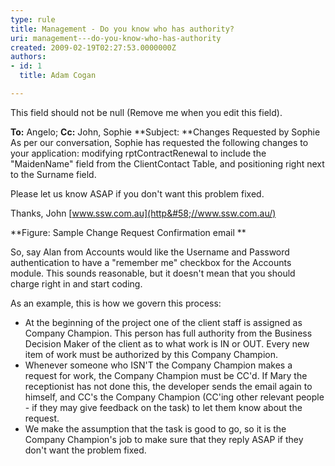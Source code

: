 ```yaml
---
type: rule
title: Management - Do you know who has authority?
uri: management---do-you-know-who-has-authority
created: 2009-02-19T02:27:53.0000000Z
authors:
- id: 1
  title: Adam Cogan

---
```


 This field should not be null (Remove me when you edit this field). 

**To:** Angelo;
**Cc:** John, Sophie
**Subject: **Changes Requested by Sophie<br>
As per our conversation, Sophie has requested the following changes to your application: modifying rptContractRenewal to include the "MaidenName" field from the ClientContact Table, and positioning right next to the Surname field.

Please let us know ASAP if you don't want this problem fixed.

Thanks, 
 John
[www.ssw.com.au](http&#58;//www.ssw.com.au/)


**Figure: Sample Change Request Confirmation email **


So, say Alan from Accounts would like the Username and Password authentication to have a "remember me" checkbox for the Accounts module. This sounds reasonable, but it doesn't mean that you should charge right in and start coding.

As an example, this is how we govern this process:

- At the beginning of the project one of the client staff is assigned as Company Champion. This person has full authority from the Business Decision Maker of the client as to what work is IN or OUT. Every new item of work must be authorized by this Company Champion.
- Whenever someone who ISN'T the Company Champion makes a request for work, the Company Champion must be CC'd. If Mary the receptionist has not done this, the developer sends the email again to himself, and CC's the Company Champion (CC'ing other relevant people - if they may give feedback on the task) to let them know about the request.
- We make the assumption that the task is good to go, so it is the Company Champion's job to make sure that they reply ASAP if they don't want the problem fixed.


